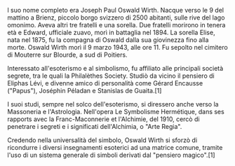 
l suo nome completo era Joseph Paul Oswald Wirth. Nacque verso le 9 del mattino a Brienz, piccolo borgo svizzero di 2500 abitanti, sulle rive del lago omonimo. Aveva altri tre fratelli e una sorella. Due fratelli morirono in tenera età e Edward, ufficiale zuavo, morì in battaglia nel 1894. La sorella Elise, nata nel 1875, fu la compagna di Oswald dalla sua giovinezza fino alla morte. Oswald Wirth morì il 9 marzo 1943, alle ore 11. Fu sepolto nel cimitero di Mouterre sur Blourde, a sud di Poitiers.

Interessato all'esoterismo e al simbolismo, fu affiliato alle principali società segrete, tra le quali la Philalèthes Society. Studiò da vicino il pensiero di Eliphas Lévi, e divenne amico di personalità come Gérard Encausse ("Papus"), Joséphin Péladan e Stanislas de Guaita.[1]

I suoi studi, sempre nel solco dell'esoterismo, si diressero anche verso la Massoneria e l'Astrologia. Nell'opera Le Symbolisme Hermétique, dans ses rapports avec la Franc-Maconnerie et l'Alchimie, del 1910, cercò di penetrare i segreti e i significati dell'Alchimia, o "Arte Regia".

Credendo nella universalità del simbolo, Oswald Wirth si sforzò di ricondurre i diversi insegnamenti esoterici ad una matrice comune, tramite l'uso di un sistema generale di simboli derivati dal "pensiero magico".[1]

